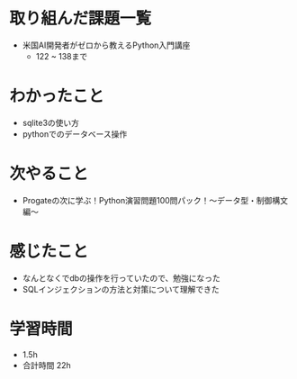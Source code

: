 # 取り組んだ課題一覧
- 米国AI開発者がゼロから教えるPython入門講座
  - 122 ~ 138まで
# わかったこと
- sqlite3の使い方
- pythonでのデータベース操作
# 次やること
- Progateの次に学ぶ！Python演習問題100問パック！〜データ型・制御構文編〜
# 感じたこと
- なんとなくでdbの操作を行っていたので、勉強になった
- SQLインジェクションの方法と対策について理解できた
# 学習時間
- 1.5h
- 合計時間 22h